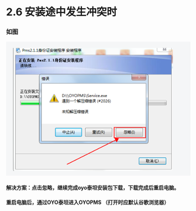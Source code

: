 # 2.6 安装途中发生冲突时

### 如图

![](../../../.gitbook/assets/image%20%28293%29.png)

#### 解决方案：点击忽略，继续完成oyo泰坦安装包下载，下载完成后重启电脑。

#### 重启电脑后，通过OYO泰坦进入OYOPMS （打开时应默认谷歌浏览器）



